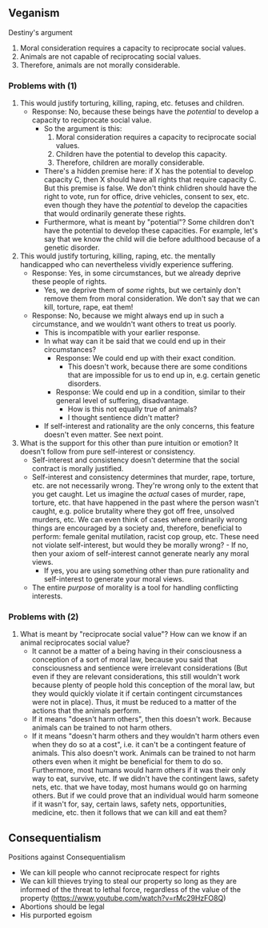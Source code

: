 ## Veganism

Destiny's argument

1. Moral consideration requires a capacity to reciprocate social values.
2. Animals are not capable of reciprocating social values.
3. Therefore, animals are not morally considerable.

### Problems with (1)

1. This would justify torturing, killing, raping, etc. fetuses and children.
    - Response: No, because these beings have the *potential* to develop a capacity to reciprocate social value.
        - So the argument is this:
            1. Moral consideration requires a capacity to reciprocate social values. 
            2. Children have the potential to develop this capacity.
            3. Therefore, children are morally considerable.
        - There's a hidden premise here: if X has the potential to develop capacity C, then X should have all rights that require capacity C. But this premise is false. We don't think chlidren should have the right to vote, run for office, drive vehicles, consent to sex, etc. even though they have the *potential* to develop the capacities that would ordinarily generate these rights.
        - Furthermore, what is meant by "potential"? Some children don't have the potential to develop these capacities. For example, let's say that we know the child will die before adulthood because of a genetic disorder.
2. This would justify torturing, killing, raping, etc. the mentally handicapped who can nevertheless vividly experience suffering.
    - Response: Yes, in some circumstances, but we already deprive these people of rights.
        - Yes, we deprive them of *some* rights, but we certainly don't remove them from moral consideration. We don't say that we can kill, torture, rape, eat them!
    - Response: No, because we might always end up in such a circumstance, and we wouldn't want others to treat us poorly.
        - This is incompatible with your earlier response.
        - In what way can it be said that we could end up in their circumstances?
            - Response: We could end up with their exact condition.
                - This doesn't work, because there are some conditions that are impossible for us to end up in, e.g. certain genetic disorders.
            - Response: We could end up in a condition, similar to their general level of suffering, disadvantage.
                - How is this not equally true of animals?
                - I thought sentience didn't matter?
        - If self-interest and rationality are the only concerns, this feature doesn't even matter. See next point.
3. What is the support for this other than pure intuition or emotion? It doesn't follow from pure self-interest or consistency.
    - Self-interest and consistency doesn't determine that the social contract is morally justified.
    - Self-interest and consistency determines that murder, rape, torture, etc. are not necessarily wrong. They're wrong only to the extent that you get caught. Let us imagine the *actual* cases of murder, rape, torture, etc. that have happened in the past where the person wasn't caught, e.g. police brutality where they got off free, unsolved murders, etc. We can even think of cases where ordinarily wrong things are encouraged by a society and, therefore, beneficial to perform: female genital mutilation, racist cop group, etc. These need not violate self-interest, but would they be morally wrong?     - If no, then your axiom of self-interest cannot generate nearly any moral views.
        - If yes, you are using something other than pure rationality and self-interest to generate your moral views. 
    - The entire *purpose* of morality is a tool for handling conflicting interests. 

### Problems with (2) 

1. What is meant by "reciprocate social value"? How can we know if an animal reciprocates social value?
    - It cannot be a matter of a being having in their consciousness a conception of a sort of moral law, because you said that consciousness and sentience were irrelevant considerations (But even if they are relevant considerations, this still wouldn't work because plenty of people hold this conception of the moral law, but they would quickly violate it if certain contingent circumstances were not in place). Thus, it must be reduced to a matter of the actions that the animals perform. 
    - If it means "doesn't harm others", then this doesn't work. Because animals can be trained to not harm others.
    - If it means "doesn't harm others and they wouldn't harm others even when they do so at a cost", i.e. it can't be a contingent feature of animals. This also doesn't work. Animals can be trained to not harm others even when it might be beneficial for them to do so. Furthermore, most humans would harm others if it was their only way to eat, survive, etc. If we didn't have the contingent laws, safety nets, etc. that we have today, most humans would go on harming others. But if we could prove that an individual would harm someone if it wasn't for, say, certain laws, safety nets, opportunities, medicine, etc. then it follows that we can kill and eat them?


## Consequentialism

Positions against Consequentialism
- We can kill people who cannot reciprocate respect for rights
- We can kill thieves trying to steal our property so long as they are informed of the threat to lethal force, regardless of the value of the property (https://www.youtube.com/watch?v=rMc29HzFO8Q)
- Abortions should be legal
- His purported egoism
